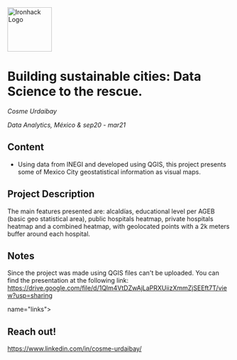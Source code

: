 <img src="https://bit.ly/2VnXWr2" alt="Ironhack Logo" width="100"/>

# Building sustainable cities: Data Science to the rescue.

*Cosme Urdaibay*

*Data Analytics, México & sep20 - mar21*

## Content
- Using data from INEGI and developed using QGIS, this project presents some of
Mexico City geostatistical information as visual maps.

<a name="project-description"></a>

## Project Description
The main features presented are: alcaldías, educational level per AGEB (basic geo statistical area),
public hospitals heatmap, private hospitals heatmap and a combined heatmap,
with geolocated points with a 2k meters buffer around each hospital.

## Notes

Since the project was made using QGIS files can't be uploaded. You can find the presentation at the following link:
  https://drive.google.com/file/d/1Qlm4VtDZwAjLaPRXUiizXmmZjSEEft7T/view?usp=sharing

 name="links"></a>

## Reach out!

https://www.linkedin.com/in/cosme-urdaibay/
